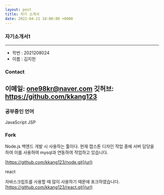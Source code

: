 ```yaml
---
layout: post
title: 자기 소개서
date: 2022-04-21 18:00:00 +0900
---
```


### **자기소개서1**
--------
- 학번 : 2021208024
- 이름 : 김지헌

### Contact
이메일: one98kr@naver.com
깃허브: https://github.com/kkang123
---

### **공부중인 언어**

JavaScript
JSP


### **Fork**

Node.js
백엔드 개발 시 사용하는 툴이다.
현재 캡스톤 디자인 작업 중에 서버 담당을 하여 이를 사용하여 mysql과 연동하여 작업하고 있습니다.

[https://github.com/kkang123/node.git](url)

react

자바스크립트를 사용할 때 많이 사용하기 때문에 포크하였습니다.
[https://github.com/kkang123/react.git](url)
